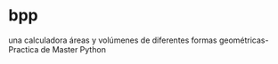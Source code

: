 # bpp
una calculadora áreas  y volúmenes de diferentes formas geométricas-Practica de Master Python
